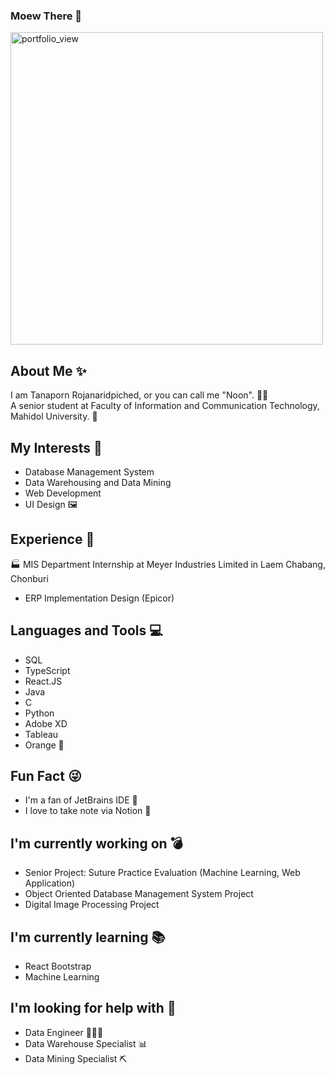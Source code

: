 ### Moew There 🐾
<img width="500" alt="portfolio_view" src="https://images-wixmp-ed30a86b8c4ca887773594c2.wixmp.com/f/0c297fae-db93-4430-9b87-f6ebc2d2e9e3/dcg6eln-7f8ffe38-5598-4bce-bfe9-b87c6493aa17.gif?token=eyJ0eXAiOiJKV1QiLCJhbGciOiJIUzI1NiJ9.eyJzdWIiOiJ1cm46YXBwOiIsImlzcyI6InVybjphcHA6Iiwib2JqIjpbW3sicGF0aCI6IlwvZlwvMGMyOTdmYWUtZGI5My00NDMwLTliODctZjZlYmMyZDJlOWUzXC9kY2c2ZWxuLTdmOGZmZTM4LTU1OTgtNGJjZS1iZmU5LWI4N2M2NDkzYWExNy5naWYifV1dLCJhdWQiOlsidXJuOnNlcnZpY2U6ZmlsZS5kb3dubG9hZCJdfQ.fhijuPLY6Xh5X-OjxEtwjp3QS_-489SQE1_ujZUXtnA">

## About Me ✨
I am Tanaporn Rojanaridpiched, or you can call me "Noon". 👩🏻<br>
A senior student at Faculty of Information and Communication Technology, Mahidol University. 🏫

## My Interests 💖
- Database Management System
- Data Warehousing and Data Mining
- Web Development
- UI Design 🖼

## Experience 🎉
🏭 MIS Department Internship at Meyer Industries Limited in Laem Chabang, Chonburi
- ERP Implementation Design (Epicor)

## Languages and Tools 💻
- SQL
- TypeScript
- React.JS
- Java
- C
- Python
- Adobe XD
- Tableau
- Orange 🍊

## Fun Fact 😜
- I'm a fan of JetBrains IDE 🤣
- I love to take note via Notion 📝

## I'm currently working on 💣
- Senior Project: Suture Practice Evaluation (Machine Learning, Web Application)
- Object Oriented Database Management System Project
- Digital Image Processing Project

## I'm currently learning 📚
- React Bootstrap
- Machine Learning

## I'm looking for help with 🥺
- Data Engineer 👩🏻‍🔬
- Data Warehouse Specialist 📊
- Data Mining Specialist ⛏

<!--
**nunhot005/nunhot005** is a ✨ _special_ ✨ repository because its `README.md` (this file) appears on your GitHub profile.

Here are some ideas to get you started:

- 🔭 I’m currently working on ...
- 🌱 I’m currently learning ...
- 👯 I’m looking to collaborate on ...
- 🤔 I’m looking for help with ...
- 💬 Ask me about ...
- 📫 How to reach me: ...
- 😄 Pronouns: ...
- ⚡ Fun fact: ...
-->
